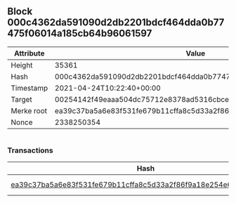 ## Block 000c4362da591090d2db2201bdcf464dda0b77475f06014a185cb64b96061597

Attribute | Value
--- | ---
Height | 35361
Hash | 000c4362da591090d2db2201bdcf464dda0b77475f06014a185cb64b96061597
Timestamp | 2021-04-24T10:22:40+00:00
Target | 00254142f49eaaa504dc75712e8378ad5316cbcead634704b3734b6271167cc4
Merke root | ea39c37ba5a6e83f531fe679b11cffa8c5d33a2f86f9a18e254e66e6d2c17808
Nonce | 2338250354

```

```

### Transactions

Hash | Amount
--- | ---
[ea39c37ba5a6e83f531fe679b11cffa8c5d33a2f86f9a18e254e66e6d2c17808](ea39c37ba5a6e83f531fe679b11cffa8c5d33a2f86f9a18e254e66e6d2c17808.md) | 10.00000000 SKEPTI 
